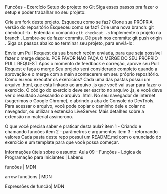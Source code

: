 Funcões - Exercício
Setup do projeto no Git
Siga esses passos pra fazer o setup e poder trabalhar no seu projeto:

 Crie um fork deste projeto.
Esqueceu como se faz?
 Clone sua PRÓPRIA versão do repositório
Esqueceu como se faz?
 Crie uma nova branch: git checkout -b <turma-nome-sobrenome-funcoes>.
Entenda o comando `git checkout -b`
 Implemente o projeto na branch <turma-nome-sobrenome-funcoes>. Lembre-se de fazer commits.
 Dê push nos commits: git push origin <turma-nome-sobrenome-funcoes>.
Siga os passos abaixo ao terminar seu projeto, para enviá-lo:

 Envie um Pull Request da sua branch recém enviada, para que seja possível fazer o merge depois. POR FAVOR NAO FAÇA O MERGE DO SEU PRÓPRIO PULL REQUEST
 Após o momento de feedback e correção, aprove seu Pull Request e faça o merge
 Seu projeto será considerado completo quando a aprovação e o merge com a main acontecerem em seu próprio repositório.
Como eu vou executar os exercícios?
Cada uma das pastas possui um arquivo .html, que está linkado ao arquivo .js que você vai usar para fazer o exercício. O código do exercício deve ser escrito no arquivo .js, e você deve ver o resultado acessando o arquivo .html. No seu navegador de internet (sugerimos o Google Chrome), e abrindo a aba de Console do DevTools. Para acessar o arquivo, você pode copiar o caminho dele e colar no navegador, ou utilizar a extensão LiveServer. Mais detalhes sobre a extensão no material assíncrono.

O que você precisa saber e praticar desta aula?
 item 1 - Criando e chamando funcões
 item 2 - parâmetros e argumentos
 item 3 - retornando valores
Cada pasta deste repo possui um README.md com o enunciado do exercício e um template para que você possa começar.

Informações úteis sobre o assunto:
Aula 09 - Funções - Lógica de Programação para Iniciantes | Labenu

funcões | MDN

arrow functions | MDN

Expressões de funcão| MDN